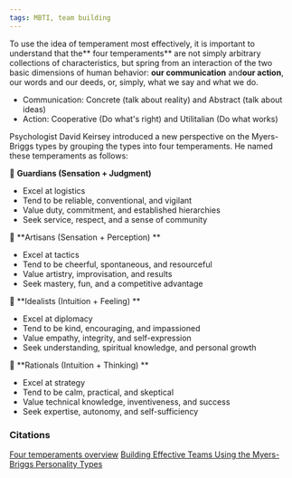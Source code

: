 ```yaml
---
tags: MBTI, team building
---
```


To use the idea of temperament most effectively, it is important to understand that the** four temperaments** are not simply arbitrary collections of characteristics, but spring from an interaction of the two basic dimensions of human behavior: **our communication** and**our action**, our words and our deeds, or, simply, what we say and what we do.

- Communication: Concrete (talk about reality) and Abstract (talk about ideas)
- Action: Cooperative (Do what's right) and Utilitalian (Do what works)

Psychologist David Keirsey introduced a new perspective on the Myers-Briggs types by grouping the types into four temperaments. He named these temperaments as follows:


 **Guardians (Sensation + Judgment)**
- Excel at logistics
- Tend to be reliable, conventional, and vigilant
- Value duty, commitment, and established hierarchies
- Seek service, respect, and a sense of community

 **Artisans (Sensation + Perception) **
- Excel at tactics
- Tend to be cheerful, spontaneous, and resourceful
- Value artistry, improvisation, and results
- Seek mastery, fun, and a competitive advantage

 **Idealists (Intuition + Feeling) **
- Excel at diplomacy
- Tend to be kind, encouraging, and impassioned
- Value empathy, integrity, and self-expression
- Seek understanding, spiritual knowledge, and personal growth

 **Rationals (Intuition + Thinking) **
- Excel at strategy
- Tend to be calm, practical, and skeptical
- Value technical knowledge, inventiveness, and success
- Seek expertise, autonomy, and self-sufficiency

### Citations

[Four temperaments overview](https://keirsey.com/temperament-overview/)
[Building Effective Teams Using the Myers-Briggs Personality Types](http://www.cmcgc.com/media/handouts/300502/0140-Wenger.pdf)
